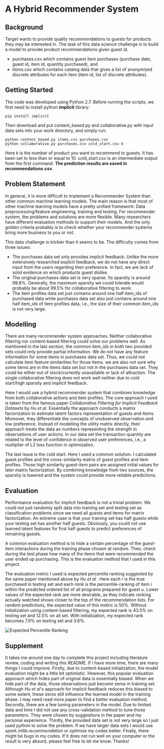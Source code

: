 # A Hybrid Recommender System 


## Background
Target wants to provide quality recommendations to guests for products they may be interested in. The task of this data science challenge is to build a model to provide product recommendations given guest id. 
- purchases.csv which contains guest item purchases (purchase date, guest id, item id, quantity purchased), and
- items.csv which contains catalog data that gives a list of anonymized discrete attributes for each item (item id, list of discrete attributes).

## Getting Started
The code was developed using Python 2.7. Before running the scripts, we first need to install python **implicit** library:
```
pip install implicit
```
Then download and put content_based.py and collaborative.py with input data sets into your work directory, and simply run:
```
python content_based.py items.csv purchases.csv
python collaborative.py purchases.csv cold_start.csv k
```
Here k is the number of product you want to recommend to guests. It has been set to less than or equal to 10. cold_start.csv 
is an intermediate output from the first command. **The prediction results are saved in recommendations.csv**.

## Problem Statement
In general, it is more difficult to implement a Recommender System than other common machine learning models. The main reason is that most of other machine learning models have a pretty unified framework: Data preprocessing/feature engineering, training and testing. For recommender system, the problems and solutions are more flexible. Many researchers have different evaluation methods to support their models. And the only golden criteria probably is to check whether your recommender systems bring more business to you or not.

This data challenge is trickier than it seems to be. The difficulty comes from three issues:
- The purchases data set only provides implicit feedback. Unlike the more extensively researched explicit feedback, we do not have any
direct input from the users regarding their preference. In fact, we are lack of solid evidence on which products guest dislike.
- The original purchases data set is very sparse. Its sparsity is around 99.8%. Generally, the maximum sparsity we could tolerate would probably be about 99.5% for collaborative filtering to work.
- The item profiles data set just contains around one half item_ids of purchased data while purchases data set also just contains around one half item_ids of item profiles data, i.e., the size of their common item_ids is not very large.

## Modelling
There are many recommender system approaches. Neither collaborative filtering nor content-based filtering could solve our problems well. As mentioned in the last section, the common item_ids in both two provided sets could only provide partial information. We do not have any feature information for some items in purchases data set. Thus, we could not calculate item feature similarities for those items. we are also not sure why some items are in the items data set but not in the purchases data set. They could be either out of stock/currently unavailable or lack of attraction. The single collaborative filtering does not work well neither due to cold start/high sparsity and implicit feedback.

Here I would use a hybrid recommender system that combines knowledge from both collaborative actions and item profiles.  The core approach I used is taken from the famous paper *Collaborative Filtering for Implicit Feedback Datasets* by *Hu et al*. Essentially the approach conducts a matrix factorization to estimate latent factors representation of guests and items. Moreover, they differentiate the concepts of unobserved observation and low preference. Instead of modelling the utility matrix directly, their approach treats the data as numbers representing the strength in observations of user actions. In our data set the transaction quantity are related to the level of confidence in observed user preferences, i.e., a multiplier of L2 loss function in optimization. 

The last issue is the cold start. Here I used a common solution. I calculated guest profiles and the cross-similarity matrix of guest profiles and item profiles. Those high similarity guest-item pairs are assigned initial values for later matrix factorization. By combining knowledge from two sources, the sparsity is lowered and the system could provide more reliable predictions.

## Evaluation
Performance evaluation for implicit feedback is not a trivial problem. We could not just randomly split data into training set and testing set as classification problems since we need all guests and items for matrix factorization. An extreme case is that your training set has half guests while your testing set has another half guests. Obviously, you could not use learned latent features for first half guests to predict preferences of remaining guests. 

A common evaluation method is to hide a certain percentage of the guest-item interactions during the training phase chosen at random. Then, check during the test phase how many of the items that were recommended the user ended up purchasing. This is the evaluation method that I used in this project.

The evaluation metric I used is expected percentile ranking suggested by the same paper mentioned above by *Hu et al* . Here each *r* is the true purchased in testing set and each *rank* is the percentile-ranking of item *i* within the predicted ordered list of all programs prepared for guest *u*. Lower values of the expected rank are more desirable, as they indicate ranking actually watched shows closer to the top of the recommendation lists. For random predictions, the expected value of this metric is 50%. Without initialization using content-based filtering, my expected rank is 43.5% on testing set and 12.5% on all set. With initialization, my expected rank becomes 7.9% on testing set and 3.6%.

![Expected Percentile Ranking](https://github.com/zhz46/target_challenge/blob/master/rank.png)

## Supplement
It takes me around one day to complete this project including literature review, coding and writing this README. If I have more time, there are many things I could improve. Firstly, due to content-based initialization, the model evaluation might be a little bit optimistic. However, this popular evaluation approach which hides part of original data is essentially biased. When we hide part of the data, those observations just become zeros in training set. Although *Hu et al*'s approach for implicit feedback reduces this biased to some extent, these zeros still influence the learned model in the training phase. I may need read more paper to find a better evaluation method. Secondly, there are a few tuning parameters in the model. Due to limited data and time I did not use any cross-validation method to tune those parameters. They were chosen by suggestions in the paper and my personal experience. Thirdly, the provided data set is not very large so I just used python to solve the problem. If we have larger data sets I would use *spark.mllib.recommendation* or optimize my codes better. Finally, there might be bugs in my codes. If it does not run well on your computer or the result is very absurd, please feel free to let me know. Thanks!

